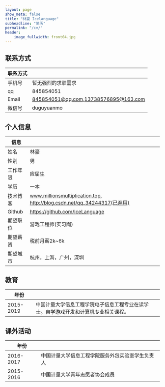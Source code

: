 ```yaml
---
layout: page
show_meta: false
title: "林豪 Icelanguage"
subheadline: "简历"
permalink: "/cv/"
header:
    image_fullwidth: front04.jpg
---
```


## 联系方式

|联系方式|      |
| ---- | ---- |
 手机号|暂无强烈的求职需求
   qq  | 845854051
 Email | 845854051@qq.com,13738576895@163.com
 微信号| duguyuanmo



## 个人信息

| 信息    |      |
| ----    | ---- |
|姓名     | 林豪 |
|性别     |男 |
|工作年限 |应届生 |
|学历     |一本 |
| 技术博客 |www.millionsmultiplication.top, http://blog.csdn.net/qq_34244317(已弃用) |
|Github   |https://github.com/IceLanguage |
|期望职位 |游戏工程师(实习岗) |
|期望薪资 |税前月薪2k~6k |
| 期望城市 |杭州，上海，广州，深圳 |

## 教育

| 年份 |      |
| ---- | ---- |
2015-2019 | 中国计量大学信息工程学院电子信息工程专业在读学士。自学游戏开发和计算机专业相关课程。



## 课外活动

| 年份 |      |
| ---- | ---- |
2016-2017 | 中国计量大学信息工程学院服务外包实验室学生负责人
2015-2016 | 中国计量大学青年志愿者协会成员

